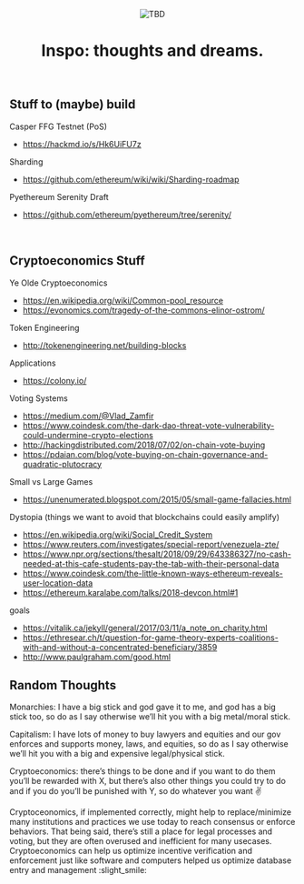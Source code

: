 <p align="center">
    <img src="TBD" alt="TBD">  
</p>

<h1 align="center">
    Inspo: thoughts and dreams.
</h1>

<br>

## Stuff to (maybe) build

Casper FFG Testnet (PoS)
- https://hackmd.io/s/Hk6UiFU7z

Sharding
- https://github.com/ethereum/wiki/wiki/Sharding-roadmap

Pyethereum Serenity Draft
- https://github.com/ethereum/pyethereum/tree/serenity/

<br>

## Cryptoeconomics Stuff

Ye Olde Cryptoeconomics
  - https://en.wikipedia.org/wiki/Common-pool_resource
  - https://evonomics.com/tragedy-of-the-commons-elinor-ostrom/

Token Engineering
  - http://tokenengineering.net/building-blocks

Applications
  - https://colony.io/

Voting Systems
  - https://medium.com/@Vlad_Zamfir
  - https://www.coindesk.com/the-dark-dao-threat-vote-vulnerability-could-undermine-crypto-elections
  - http://hackingdistributed.com/2018/07/02/on-chain-vote-buying
  - https://pdaian.com/blog/vote-buying-on-chain-governance-and-quadratic-plutocracy

Small vs Large Games
  - https://unenumerated.blogspot.com/2015/05/small-game-fallacies.html

Dystopia (things we want to avoid that blockchains could easily amplify)
  - https://en.wikipedia.org/wiki/Social_Credit_System
  - https://www.reuters.com/investigates/special-report/venezuela-zte/
  - https://www.npr.org/sections/thesalt/2018/09/29/643386327/no-cash-needed-at-this-cafe-students-pay-the-tab-with-their-personal-data
  - https://www.coindesk.com/the-little-known-ways-ethereum-reveals-user-location-data
  - https://ethereum.karalabe.com/talks/2018-devcon.html#1

goals
  - https://vitalik.ca/jekyll/general/2017/03/11/a_note_on_charity.html
  - https://ethresear.ch/t/question-for-game-theory-experts-coalitions-with-and-without-a-concentrated-beneficiary/3859
  - http://www.paulgraham.com/good.html

## Random Thoughts

Monarchies: I have a big stick and god gave it to me, and god has a big stick too, so do as I say otherwise we’ll hit you with a big metal/moral stick.

Capitalism: I have lots of money to buy lawyers and equities and our gov enforces and supports money, laws, and equities, so do as I say otherwise we’ll hit you with a big and expensive legal/physical stick.

Cryptoeconomics: there’s things to be done and if you want to do them you’ll be rewarded with X, but there’s also other things you could try to do and if you do you’ll be punished with Y, so do whatever you want :v:️

Cryptoceonomics, if implemented correctly, might help to replace/minimize many institutions and practices we use today to reach consensus or enforce behaviors. That being said, there’s still a place for legal processes and voting, but they are often overused and inefficient for many usecases. Cryptoeconomics can help us optimize incentive verification and enforcement just like software and computers helped us optimize database entry and management :slight_smile:
